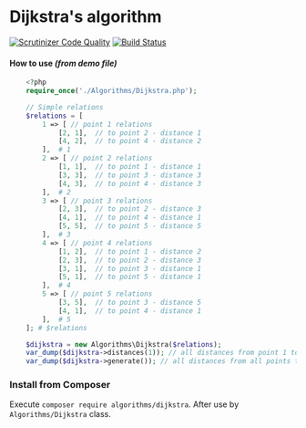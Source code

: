 # Dijkstra's algorithm
[![Scrutinizer Code Quality](https://scrutinizer-ci.com/g/ventaquil/Dijkstra-s-algorithm/badges/quality-score.png?b=master)](https://scrutinizer-ci.com/g/ventaquil/Dijkstra-s-algorithm/?branch=master) [![Build Status](https://scrutinizer-ci.com/g/ventaquil/Dijkstra-s-algorithm/badges/build.png?b=master)](https://scrutinizer-ci.com/g/ventaquil/Dijkstra-s-algorithm/build-status/master)

#### How to use *(from demo file)*

```php
    <?php
    require_once('./Algorithms/Dijkstra.php');

    // Simple relations
    $relations = [
        1 => [ // point 1 relations
            [2, 1],  // to point 2 - distance 1
            [4, 2],  // to point 4 - distance 2
        ],  # 1
        2 => [ // point 2 relations
            [1, 1],  // to point 1 - distance 1
            [3, 3],  // to point 3 - distance 3
            [4, 3],  // to point 4 - distance 3
        ],  # 2
        3 => [ // point 3 relations
            [2, 3],  // to point 2 - distance 3
            [4, 1],  // to point 4 - distance 1
            [5, 5],  // to point 5 - distance 5
        ],  # 3
        4 => [ // point 4 relations
            [1, 2],  // to point 1 - distance 2
            [2, 3],  // to point 2 - distance 3
            [3, 1],  // to point 3 - distance 1
            [5, 1],  // to point 5 - distance 1
        ],  # 4
        5 => [ // point 5 relations
            [3, 5],  // to point 3 - distance 5
            [4, 1],  // to point 4 - distance 1
        ],  # 5
    ]; # $relations

    $dijkstra = new Algorithms\Dijkstra($relations);
    var_dump($dijkstra->distances(1)); // all distances from point 1 to other points
    var_dump($dijkstra->generate()); // all distances from all points to all points
```

### Install from Composer

Execute `composer require algorithms/dijkstra`. After use by `Algorithms/Dijkstra` class.

